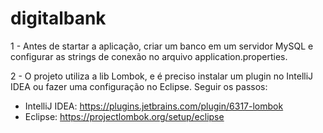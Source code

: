 # digitalbank
1 - Antes de startar a aplicação, criar um banco em um servidor MySQL e configurar as strings de conexão no arquivo application.properties.

2 - O projeto utiliza a lib Lombok, e é preciso instalar um plugin no IntelliJ IDEA ou fazer uma configuração no Eclipse. Seguir os passos:
* IntelliJ IDEA: https://plugins.jetbrains.com/plugin/6317-lombok
* Eclipse: https://projectlombok.org/setup/eclipse
